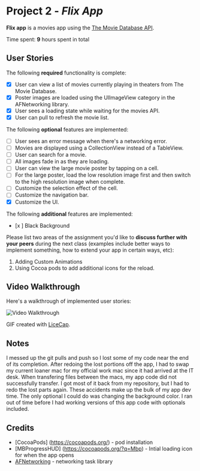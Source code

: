 # Project 2 - *Flix App*

**Flix app** is a movies app using the [The Movie Database API](http://docs.themoviedb.apiary.io/#).

Time spent: **9** hours spent in total

## User Stories

The following **required** functionality is complete:

- [x] User can view a list of movies currently playing in theaters from The Movie Database.
- [x] Poster images are loaded using the UIImageView category in the AFNetworking library.
- [x] User sees a loading state while waiting for the movies API.
- [x] User can pull to refresh the movie list.

The following **optional** features are implemented:

- [ ] User sees an error message when there's a networking error.
- [ ] Movies are displayed using a CollectionView instead of a TableView.
- [ ] User can search for a movie.
- [ ] All images fade in as they are loading.
- [ ] User can view the large movie poster by tapping on a cell.
- [ ] For the large poster, load the low resolution image first and then switch to the high resolution image when complete.
- [ ] Customize the selection effect of the cell.
- [ ] Customize the navigation bar.
- [x] Customize the UI.

The following **additional** features are implemented:

- [x ] Black Background

Please list two areas of the assignment you'd like to **discuss further with your peers** during the next class (examples include better ways to implement something, how to extend your app in certain ways, etc):

1. Adding Custom Animations
2. Using Cocoa pods to add additional icons for the reload.

## Video Walkthrough

Here's a walkthrough of implemented user stories:

<img src='http://i.imgur.com/zZkVUmC.gif' title='Flix Walkthrough' width='' alt='Video Walkthrough' />

GIF created with [LiceCap](http://www.cockos.com/licecap/).

## Notes
I messed up the git pulls and push so I lost some of my code near the end of its completion. After redoing the lost portions off the app, I had to swap my current loaner mac for my official work mac since it had arrived at the IT desk. When transfering files between the macs, my app code did not successfully transfer. I got most of it back from my repository, but I had to redo the lost parts again. These accidents make up the bulk of my app dev time. The only optional I could do was changing the background color. I ran out of time before I had working versions of this app code with optionals included.

## Credits

- [CocoaPods] (https://cocoapods.org/) - pod installation
- [MBProgressHUD] (https://cocoapods.org/?q=Mbp) - Intial loading icon for when the app opens
- [AFNetworking](https://github.com/AFNetworking/AFNetworking) - networking task library
